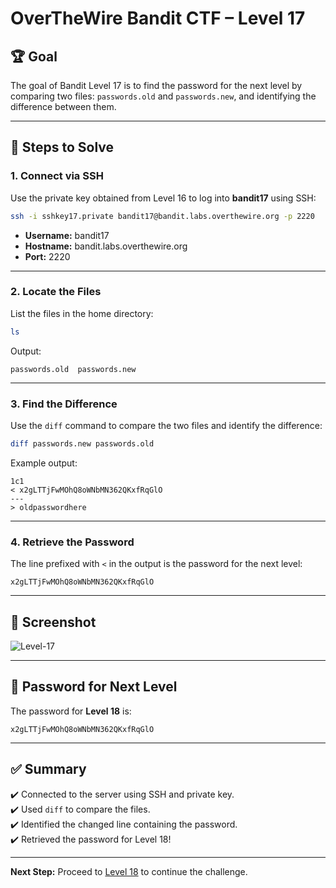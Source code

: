 
# OverTheWire Bandit CTF – Level 17

## 🏆 **Goal**  
The goal of Bandit Level 17 is to find the password for the next level by comparing two files: `passwords.old` and `passwords.new`, and identifying the difference between them.  

---

## 🚀 **Steps to Solve**

### 1. **Connect via SSH**  
Use the private key obtained from Level 16 to log into **bandit17** using SSH:

```bash
ssh -i sshkey17.private bandit17@bandit.labs.overthewire.org -p 2220
```

- **Username:** bandit17  
- **Hostname:** bandit.labs.overthewire.org  
- **Port:** 2220  

---

### 2. **Locate the Files**  
List the files in the home directory:

```bash
ls
```

Output:
```
passwords.old  passwords.new
```

---

### 3. **Find the Difference**  
Use the `diff` command to compare the two files and identify the difference:

```bash
diff passwords.new passwords.old
```

Example output:
```
1c1
< x2gLTTjFwMOhQ8oWNbMN362QKxfRqGlO
---
> oldpasswordhere
```

---

### 4. **Retrieve the Password**  
The line prefixed with `<` in the output is the password for the next level:

```
x2gLTTjFwMOhQ8oWNbMN362QKxfRqGlO
```

---

## 📸 **Screenshot**  
![Level-17](https://github.com/user-attachments/assets/2c6a75c6-664c-42fe-981d-984667eece17)


---

## 🔑 **Password for Next Level**  
The password for **Level 18** is:

```
x2gLTTjFwMOhQ8oWNbMN362QKxfRqGlO
```

---

## ✅ **Summary**  
✔️ Connected to the server using SSH and private key.  
✔️ Used `diff` to compare the files.  
✔️ Identified the changed line containing the password.  
✔️ Retrieved the password for Level 18!  

---

**Next Step:** Proceed to [Level 18](https://overthewire.org/wargames/bandit/bandit18.html) to continue the challenge.  

